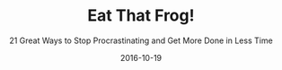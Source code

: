 ---
date: 2016-10-19
dateYear: 2016
isbn: 9781427085726
title: Eat That Frog!
subtitle: 21 Great Ways to Stop Procrastinating and Get More Done in Less Time
description: "Every idea in this book is focused on increasing your overall levels of productivity, performance, and output and on making you more valuable in whatever you do. You can apply many of these ideas to your personal life as well. Each of these twenty-one methods and techniques is complete in itself. All are necessary. One strategy might be effective in one situation and another might apply to another task. All together, these twenty-one ideas represent a smorgasbord of personal effectiveness techniques that you can use at any time, in any order or sequence that makes sense to you at the moment. The key to success is action. These principles work to bring about fast, predictable improvements in performance and results. The faster you learn and apply them, the faster you will move ahead in your career - guaranteed! There will be no limit to what you can accomplish when you learn how to Eat That Frog!"
cover: cover-eat-that-frog.jpeg
coverGoogle: https://books.google.com/books/content?id=tBXyfTYo3D0C&printsec=frontcover&img=1&zoom=1&edge=curl&source=gbs_api
pageCount: 170
authors: Brian Tracy
publishers: "ReadHowYouWant.com"
published: 2008-11-13
publishedYear: 2008
shelves:
- non-fiction
---